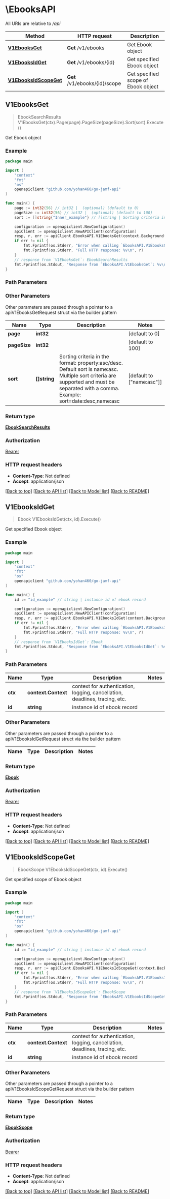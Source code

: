 # \EbooksAPI

All URIs are relative to */api*

Method | HTTP request | Description
------------- | ------------- | -------------
[**V1EbooksGet**](EbooksAPI.md#V1EbooksGet) | **Get** /v1/ebooks | Get Ebook object 
[**V1EbooksIdGet**](EbooksAPI.md#V1EbooksIdGet) | **Get** /v1/ebooks/{id} | Get specified Ebook object 
[**V1EbooksIdScopeGet**](EbooksAPI.md#V1EbooksIdScopeGet) | **Get** /v1/ebooks/{id}/scope | Get specified scope of Ebook object 



## V1EbooksGet

> EbookSearchResults V1EbooksGet(ctx).Page(page).PageSize(pageSize).Sort(sort).Execute()

Get Ebook object 



### Example

```go
package main

import (
    "context"
    "fmt"
    "os"
    openapiclient "github.com/yohan460/go-jamf-api"
)

func main() {
    page := int32(56) // int32 |  (optional) (default to 0)
    pageSize := int32(56) // int32 |  (optional) (default to 100)
    sort := []string{"Inner_example"} // []string | Sorting criteria in the format: property:asc/desc. Default sort is name:asc. Multiple sort criteria are supported and must be separated with a comma. Example: sort=date:desc,name:asc  (optional) (default to ["name:asc"])

    configuration := openapiclient.NewConfiguration()
    apiClient := openapiclient.NewAPIClient(configuration)
    resp, r, err := apiClient.EbooksAPI.V1EbooksGet(context.Background()).Page(page).PageSize(pageSize).Sort(sort).Execute()
    if err != nil {
        fmt.Fprintf(os.Stderr, "Error when calling `EbooksAPI.V1EbooksGet``: %v\n", err)
        fmt.Fprintf(os.Stderr, "Full HTTP response: %v\n", r)
    }
    // response from `V1EbooksGet`: EbookSearchResults
    fmt.Fprintf(os.Stdout, "Response from `EbooksAPI.V1EbooksGet`: %v\n", resp)
}
```

### Path Parameters



### Other Parameters

Other parameters are passed through a pointer to a apiV1EbooksGetRequest struct via the builder pattern


Name | Type | Description  | Notes
------------- | ------------- | ------------- | -------------
 **page** | **int32** |  | [default to 0]
 **pageSize** | **int32** |  | [default to 100]
 **sort** | **[]string** | Sorting criteria in the format: property:asc/desc. Default sort is name:asc. Multiple sort criteria are supported and must be separated with a comma. Example: sort&#x3D;date:desc,name:asc  | [default to [&quot;name:asc&quot;]]

### Return type

[**EbookSearchResults**](EbookSearchResults.md)

### Authorization

[Bearer](../README.md#Bearer)

### HTTP request headers

- **Content-Type**: Not defined
- **Accept**: application/json

[[Back to top]](#) [[Back to API list]](../README.md#documentation-for-api-endpoints)
[[Back to Model list]](../README.md#documentation-for-models)
[[Back to README]](../README.md)


## V1EbooksIdGet

> Ebook V1EbooksIdGet(ctx, id).Execute()

Get specified Ebook object 



### Example

```go
package main

import (
    "context"
    "fmt"
    "os"
    openapiclient "github.com/yohan460/go-jamf-api"
)

func main() {
    id := "id_example" // string | instance id of ebook record

    configuration := openapiclient.NewConfiguration()
    apiClient := openapiclient.NewAPIClient(configuration)
    resp, r, err := apiClient.EbooksAPI.V1EbooksIdGet(context.Background(), id).Execute()
    if err != nil {
        fmt.Fprintf(os.Stderr, "Error when calling `EbooksAPI.V1EbooksIdGet``: %v\n", err)
        fmt.Fprintf(os.Stderr, "Full HTTP response: %v\n", r)
    }
    // response from `V1EbooksIdGet`: Ebook
    fmt.Fprintf(os.Stdout, "Response from `EbooksAPI.V1EbooksIdGet`: %v\n", resp)
}
```

### Path Parameters


Name | Type | Description  | Notes
------------- | ------------- | ------------- | -------------
**ctx** | **context.Context** | context for authentication, logging, cancellation, deadlines, tracing, etc.
**id** | **string** | instance id of ebook record | 

### Other Parameters

Other parameters are passed through a pointer to a apiV1EbooksIdGetRequest struct via the builder pattern


Name | Type | Description  | Notes
------------- | ------------- | ------------- | -------------


### Return type

[**Ebook**](Ebook.md)

### Authorization

[Bearer](../README.md#Bearer)

### HTTP request headers

- **Content-Type**: Not defined
- **Accept**: application/json

[[Back to top]](#) [[Back to API list]](../README.md#documentation-for-api-endpoints)
[[Back to Model list]](../README.md#documentation-for-models)
[[Back to README]](../README.md)


## V1EbooksIdScopeGet

> EbookScope V1EbooksIdScopeGet(ctx, id).Execute()

Get specified scope of Ebook object 



### Example

```go
package main

import (
    "context"
    "fmt"
    "os"
    openapiclient "github.com/yohan460/go-jamf-api"
)

func main() {
    id := "id_example" // string | instance id of ebook record

    configuration := openapiclient.NewConfiguration()
    apiClient := openapiclient.NewAPIClient(configuration)
    resp, r, err := apiClient.EbooksAPI.V1EbooksIdScopeGet(context.Background(), id).Execute()
    if err != nil {
        fmt.Fprintf(os.Stderr, "Error when calling `EbooksAPI.V1EbooksIdScopeGet``: %v\n", err)
        fmt.Fprintf(os.Stderr, "Full HTTP response: %v\n", r)
    }
    // response from `V1EbooksIdScopeGet`: EbookScope
    fmt.Fprintf(os.Stdout, "Response from `EbooksAPI.V1EbooksIdScopeGet`: %v\n", resp)
}
```

### Path Parameters


Name | Type | Description  | Notes
------------- | ------------- | ------------- | -------------
**ctx** | **context.Context** | context for authentication, logging, cancellation, deadlines, tracing, etc.
**id** | **string** | instance id of ebook record | 

### Other Parameters

Other parameters are passed through a pointer to a apiV1EbooksIdScopeGetRequest struct via the builder pattern


Name | Type | Description  | Notes
------------- | ------------- | ------------- | -------------


### Return type

[**EbookScope**](EbookScope.md)

### Authorization

[Bearer](../README.md#Bearer)

### HTTP request headers

- **Content-Type**: Not defined
- **Accept**: application/json

[[Back to top]](#) [[Back to API list]](../README.md#documentation-for-api-endpoints)
[[Back to Model list]](../README.md#documentation-for-models)
[[Back to README]](../README.md)

